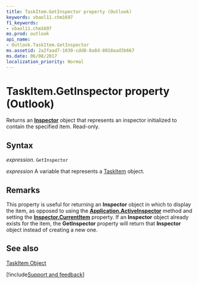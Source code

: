 ```yaml
---
title: TaskItem.GetInspector property (Outlook)
keywords: vbaol11.chm1697
f1_keywords:
- vbaol11.chm1697
ms.prod: outlook
api_name:
- Outlook.TaskItem.GetInspector
ms.assetid: 2a2faad7-1030-cdd8-8a8d-8018aad3b667
ms.date: 06/08/2017
localization_priority: Normal
---
```



# TaskItem.GetInspector property (Outlook)

Returns an  **[Inspector](Outlook.Inspector.md)** object that represents an inspector initialized to contain the specified item. Read-only.


## Syntax

_expression_. `GetInspector`

_expression_ A variable that represents a [TaskItem](Outlook.TaskItem.md) object.


## Remarks

This property is useful for returning an  **Inspector** object in which to display the item, as opposed to using the **[Application.ActiveInspector](Outlook.Application.ActiveInspector.md)** method and setting the **[Inspector.CurrentItem](Outlook.Inspector.CurrentItem.md)** property. If an **Inspector** object already exists for the item, the **GetInspector** property will return that **Inspector** object instead of creating a new one.


## See also


[TaskItem Object](Outlook.TaskItem.md)

[!include[Support and feedback](~/includes/feedback-boilerplate.md)]